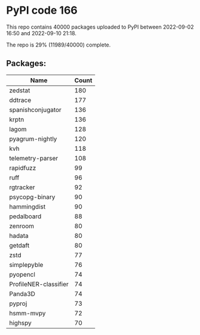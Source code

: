# PyPI code 166

This repo contains 40000 packages uploaded to PyPI between 
2022-09-02 16:50 and 2022-09-10 21:18.

The repo is 29% (11989/40000) complete.

## Packages:

| Name  | Count |
| ----- | ----- |
| zedstat | 180 |
| ddtrace | 177 |
| spanishconjugator | 136 |
| krptn | 136 |
| lagom | 128 |
| pyagrum-nightly | 120 |
| kvh | 118 |
| telemetry-parser | 108 |
| rapidfuzz | 99 |
| ruff | 96 |
| rgtracker | 92 |
| psycopg-binary | 90 |
| hammingdist | 90 |
| pedalboard | 88 |
| zenroom | 80 |
| hadata | 80 |
| getdaft | 80 |
| zstd | 77 |
| simplepyble | 76 |
| pyopencl | 74 |
| ProfileNER-classifier | 74 |
| Panda3D | 74 |
| pyproj | 73 |
| hsmm-mvpy | 72 |
| highspy | 70 |


